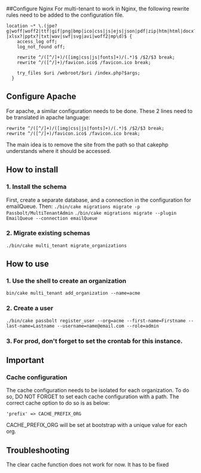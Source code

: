 ##Configure Nginx
For multi-tenant to work in Nginx, the following rewrite rules need to be added to the configuration file.
```
location ~* \.(jpe?g|woff|woff2|ttf|gif|png|bmp|ico|css|js|ejs|json|pdf|zip|htm|html|docx?|xlsx?|pptx?|txt|wav|swf|svg|avi|woff2|mp\d)$ {
    access_log off;
    log_not_found off;

    rewrite ^/([^/]+)/([img|css|js|fonts]+)/(.*)$ /$2/$3 break;
    rewrite ^/([^/]+)/favicon.ico$ /favicon.ico break;

    try_files $uri /webroot/$uri /index.php?$args;
  }
```

## Configure Apache
For apache, a similar configuration needs to be done. These 2 lines need to be translated in apache language: 
```
rewrite ^/([^/]+)/([img|css|js|fonts]+)/(.*)$ /$2/$3 break;
rewrite ^/([^/]+)/favicon.ico$ /favicon.ico break;
```

The main idea is to remove the site from the path so that cakephp understands where it should be accessed.

## How to install
### 1. Install the schema
First, create a separate database, and a connection in the configuration for emailQueue. Then:
```./bin/cake migrations migrate -p Passbolt/MultiTenantAdmin```
```./bin/cake migrations migrate --plugin EmailQueue --connection emailQueue```

### 2. Migrate existing schemas
```./bin/cake multi_tenant migrate_organizations```

## How to use
### 1. Use the shell to create an organization
```bin/cake multi_tenant add_organization --name=acme```

### 2. Create a user
```./bin/cake passbolt register_user --org=acme --first-name=Firstname --last-name=Lastname --username=name@email.com --role=admin```

### 3. For prod, don't forget to set the crontab for this instance.

## Important
### Cache configuration

The cache configuration needs to be isolated for each organization. To do so, DO NOT FORGET to set each cache configuration with a path. 
The correct cache option to do so is as below:
```
'prefix' => CACHE_PREFIX_ORG
```

CACHE_PREFIX_ORG will be set at bootstrap with a unique value for each org.

## Troubleshooting
The clear cache function does not work for now. It has to be fixed